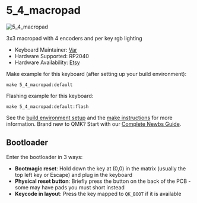 # 5_4_macropad

![5_4_macropad](https://)

3x3 macropad with 4 encoders and per key rgb lighting

* Keyboard Maintainer: [Var](https://github.com/itsvar8)
* Hardware Supported: RP2040
* Hardware Availability: [Etsy](https://keeptyping.etsy.com/it/listing/1688938145/macropad-con-5-tasti-e-4-encoder)

Make example for this keyboard (after setting up your build environment):

    make 5_4_macropad:default

Flashing example for this keyboard:

    make 5_4_macropad:default:flash

See the [build environment setup](https://docs.qmk.fm/#/getting_started_build_tools) and the [make instructions](https://docs.qmk.fm/#/getting_started_make_guide) for more information. Brand new to QMK? Start with our [Complete Newbs Guide](https://docs.qmk.fm/#/newbs).

## Bootloader

Enter the bootloader in 3 ways:

* **Bootmagic reset**: Hold down the key at (0,0) in the matrix (usually the top left key or Escape) and plug in the keyboard
* **Physical reset button**: Briefly press the button on the back of the PCB - some may have pads you must short instead
* **Keycode in layout**: Press the key mapped to `QK_BOOT` if it is available
